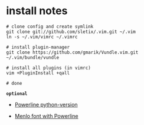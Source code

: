 # install notes

    # clone config and create symlink
    git clone git://github.com/sletix/.vim.git ~/.vim
    ln -s ~/.vim/vimrc ~/.vimrc

    # install plugin-manager
    git clone https://github.com/gmarik/Vundle.vim.git ~/.vim/bundle/vundle

    # install all plugins (in vimrc)
    vim +PluginInstall +qall

    # done


**`optional`**

* [Powerline python-version](https://github.com/Lokaltog/powerline)

* [Menlo font with Powerline](https://gist.github.com/1595572)

